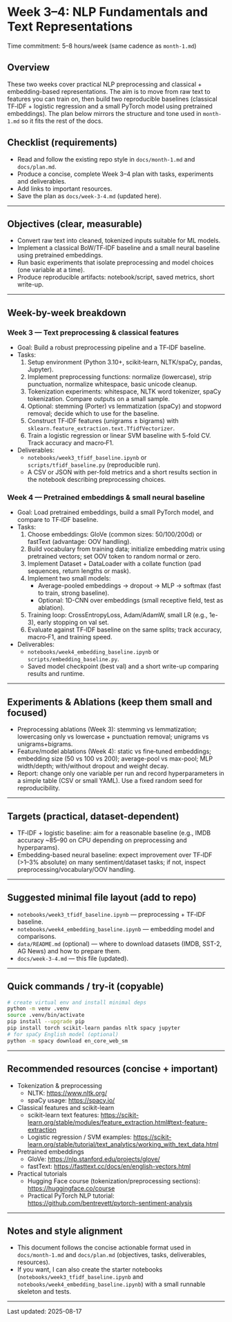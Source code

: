 # Week 3–4: NLP Fundamentals and Text Representations

Time commitment: 5–8 hours/week (same cadence as `month-1.md`)

## Overview
These two weeks cover practical NLP preprocessing and classical + embedding-based representations. The aim is to move from raw text to features you can train on, then build two reproducible baselines (classical TF‑IDF + logistic regression and a small PyTorch model using pretrained embeddings). The plan below mirrors the structure and tone used in `month-1.md` so it fits the rest of the docs.

## Checklist (requirements)
- Read and follow the existing repo style in `docs/month-1.md` and `docs/plan.md`.
- Produce a concise, complete Week 3–4 plan with tasks, experiments and deliverables.
- Add links to important resources.
- Save the plan as `docs/week-3-4.md` (updated here).

---

## Objectives (clear, measurable)
- Convert raw text into cleaned, tokenized inputs suitable for ML models.
- Implement a classical BoW/TF‑IDF baseline and a small neural baseline using pretrained embeddings.
- Run basic experiments that isolate preprocessing and model choices (one variable at a time).
- Produce reproducible artifacts: notebook/script, saved metrics, short write-up.

---

## Week-by-week breakdown

### Week 3 — Text preprocessing & classical features
- Goal: Build a robust preprocessing pipeline and a TF‑IDF baseline.
- Tasks:
  1. Setup environment (Python 3.10+, scikit‑learn, NLTK/spaCy, pandas, Jupyter).
  2. Implement preprocessing functions: normalize (lowercase), strip punctuation, normalize whitespace, basic unicode cleanup.
  3. Tokenization experiments: whitespace, NLTK word tokenizer, spaCy tokenization. Compare outputs on a small sample.
  4. Optional: stemming (Porter) vs lemmatization (spaCy) and stopword removal; decide which to use for the baseline.
  5. Construct TF‑IDF features (unigrams ± bigrams) with `sklearn.feature_extraction.text.TfidfVectorizer`.
  6. Train a logistic regression or linear SVM baseline with 5-fold CV. Track accuracy and macro‑F1.
- Deliverables:
  - `notebooks/week3_tfidf_baseline.ipynb` or `scripts/tfidf_baseline.py` (reproducible run).
  - A CSV or JSON with per-fold metrics and a short results section in the notebook describing preprocessing choices.

### Week 4 — Pretrained embeddings & small neural baseline
- Goal: Load pretrained embeddings, build a small PyTorch model, and compare to TF‑IDF baseline.
- Tasks:
  1. Choose embeddings: GloVe (common sizes: 50/100/200d) or fastText (advantage: OOV handling).
  2. Build vocabulary from training data; initialize embedding matrix using pretrained vectors; set OOV token to random normal or zero.
  3. Implement Dataset + DataLoader with a collate function (pad sequences, return lengths or mask).
  4. Implement two small models:
     - Average-pooled embeddings -> dropout -> MLP -> softmax (fast to train, strong baseline).
     - Optional: 1D-CNN over embeddings (small receptive field, test as ablation).
  5. Training loop: CrossEntropyLoss, Adam/AdamW, small LR (e.g., 1e-3), early stopping on val set.
  6. Evaluate against TF‑IDF baseline on the same splits; track accuracy, macro‑F1, and training speed.
- Deliverables:
  - `notebooks/week4_embedding_baseline.ipynb` or `scripts/embedding_baseline.py`.
  - Saved model checkpoint (best val) and a short write-up comparing results and runtime.

---

## Experiments & Ablations (keep them small and focused)
- Preprocessing ablations (Week 3): stemming vs lemmatization; lowercasing only vs lowercase + punctuation removal; unigrams vs unigrams+bigrams.
- Feature/model ablations (Week 4): static vs fine‑tuned embeddings; embedding size (50 vs 100 vs 200); average-pool vs max-pool; MLP width/depth; with/without dropout and weight decay.
- Report: change only one variable per run and record hyperparameters in a simple table (CSV or small YAML). Use a fixed random seed for reproducibility.

---

## Targets (practical, dataset-dependent)
- TF‑IDF + logistic baseline: aim for a reasonable baseline (e.g., IMDB accuracy ~85–90 on CPU depending on preprocessing and hyperparams).
- Embedding-based neural baseline: expect improvement over TF‑IDF (>1–3% absolute) on many sentiment/dataset tasks; if not, inspect preprocessing/vocabulary/OOV handling.

---

## Suggested minimal file layout (add to repo)
- `notebooks/week3_tfidf_baseline.ipynb` — preprocessing + TF‑IDF baseline.
- `notebooks/week4_embedding_baseline.ipynb` — embedding model and comparisons.
- `data/README.md` (optional) — where to download datasets (IMDB, SST-2, AG News) and how to prepare them.
- `docs/week-3-4.md` — this file (updated).

---

## Quick commands / try-it (copyable)
```bash
# create virtual env and install minimal deps
python -m venv .venv
source .venv/bin/activate
pip install --upgrade pip
pip install torch scikit-learn pandas nltk spacy jupyter
# for spaCy English model (optional)
python -m spacy download en_core_web_sm
```

---

## Recommended resources (concise + important)
- Tokenization & preprocessing
  - NLTK: https://www.nltk.org/
  - spaCy usage: https://spacy.io/
- Classical features and scikit-learn
  - scikit-learn text features: https://scikit-learn.org/stable/modules/feature_extraction.html#text-feature-extraction
  - Logistic regression / SVM examples: https://scikit-learn.org/stable/tutorial/text_analytics/working_with_text_data.html
- Pretrained embeddings
  - GloVe: https://nlp.stanford.edu/projects/glove/
  - fastText: https://fasttext.cc/docs/en/english-vectors.html
- Practical tutorials
  - Hugging Face course (tokenization/preprocessing sections): https://huggingface.co/course
  - Practical PyTorch NLP tutorial: https://github.com/bentrevett/pytorch-sentiment-analysis

---

## Notes and style alignment
- This document follows the concise actionable format used in `docs/month-1.md` and `docs/plan.md` (objectives, tasks, deliverables, resources).
- If you want, I can also create the starter notebooks (`notebooks/week3_tfidf_baseline.ipynb` and `notebooks/week4_embedding_baseline.ipynb`) with a small runnable skeleton and tests.

---

Last updated: 2025-08-17
